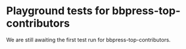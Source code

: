 # Playground tests for bbpress-top-contributors
We are still awaiting the first test run for bbpress-top-contributors.
